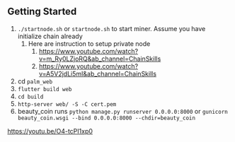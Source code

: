 ## Getting Started

1. `./startnode.sh` or `startnode.sh` to start miner. Assume you have initialize chain already
   1. Here are instruction to setup private node
      1. https://www.youtube.com/watch?v=m_Ry0LZjoRQ&ab_channel=ChainSkills
      2. https://www.youtube.com/watch?v=A5V2jdLi5mI&ab_channel=ChainSkills
2. cd `palm_web`
3. `flutter build web`
4. `cd build`
5. `http-server web/ -S -C cert.pem`
6. beauty_coin runs `python manage.py runserver 0.0.0.0:8000` or `gunicorn beauty_coin.wsgi --bind 0.0.0.0:8000 --chdir=beauty_coin`

https://youtu.be/O4-tcPI1xp0
